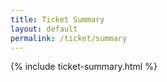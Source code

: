 ```yaml
---
title: Ticket Summary
layout: default
permalink: /ticket/summary
---
```


{% include ticket-summary.html %}